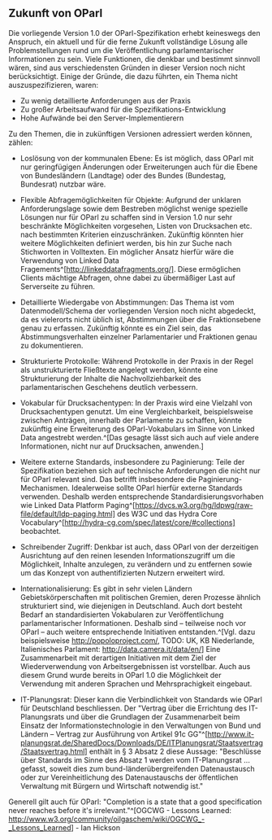 Zukunft von OParl
-----------------

Die vorliegende Version 1.0 der OParl-Spezifikation erhebt keineswegs den Anspruch,
ein aktuell und für die ferne Zukunft vollständige Lösung alle Problemstellungen
rund um die Veröffentlichung parlamentarischer Informationen zu sein. Viele Funktionen,
die denkbar und bestimmt sinnvoll wären, sind aus verschiedensten Gründen in dieser
Version noch nicht berücksichtigt. Einige der Gründe, die dazu führten, ein Thema
nicht auszuspezifizieren, waren:

* Zu wenig detaillierte Anforderungen aus der Praxis
* Zu großer Arbeitsaufwand für die Spezifikations-Entwicklung
* Hohe Aufwände bei den Server-Implementierern

Zu den Themen, die in zukünftigen Versionen adressiert werden können, zählen:

* Loslösung von der kommunalen Ebene: Es ist möglich, dass OParl mit nur geringfügigen
  Änderungen oder Erweiterungen auch für die Ebene von Bundesländern (Landtage) oder
  des Bundes (Bundestag, Bundesrat) nutzbar wäre.

* Flexible Abfragemöglichkeiten für Objekte: Aufgrund der unklaren Anforderungslage
  sowie dem Bestreben möglichst wenige spezielle Lösungen nur für OParl zu schaffen
  sind in Version 1.0 nur sehr beschränkte Möglichkeiten vorgesehen, Listen von
  Drucksachen etc. nach bestimmten Kriterien einzuschränken. Zukünftig könnten
  hier weitere Möglichkeiten definiert werden, bis hin zur Suche nach Stichworten
  in Volltexten. Ein möglicher Ansatz hierfür wäre die Verwendung von Linked Data
  Fragements^[http://linkeddatafragments.org/]. Diese ermöglichen Clients mächtige
  Abfragen, ohne dabei zu übermäßiger Last auf Serverseite zu führen.

* Detaillierte Wiedergabe von Abstimmungen: Das Thema ist vom Datenmodell/Schema
  der vorliegenden Version noch nicht abgedeckt, da es vielerorts nicht üblich ist,
  Abstimmungen über die Fraktionsebene genau zu erfassen. Zukünftig könnte es ein
  Ziel sein, das Abstimmungsverhalten einzelner Parlamentarier und Fraktionen genau
  zu dokumentieren.

* Strukturierte Protokolle: Während Protokolle in der Praxis in der Regel als
  unstrukturierte Fließtexte angelegt werden, könnte eine Strukturierung der Inhalte
  die Nachvollziehbarkeit des parlamentarischen Geschehens deutlich verbessern.

* Vokabular für Drucksachentypen: In der Praxis wird eine Vielzahl von Drucksachentypen
  genutzt. Um eine Vergleichbarkeit, beispielsweise zwischen Anträgen, innerhalb der
  Parlamente zu schaffen, könnte zukünftig eine Erweiterung des OParl-Vokabulars
  im Sinne von Linked Data angestrebt werden.^[Das gesagte lässt sich auch auf viele
  andere Informationen, nicht nur auf Drucksachen, anwenden.]

* Weitere externe Standards, insbesondere zu Paginierung:
  Teile der Spezifikation beziehen sich auf technische
  Anforderungen die nicht nur für OParl relevant sind. Das betrifft insbesondere die
  Paginierung-Mechanismen. Idealerweise sollte OParl hierfür externe Standards verwenden.
  Deshalb werden entsprechende Standardisierungsvorhaben wie Linked Data Platform
  Paging^[https://dvcs.w3.org/hg/ldpwg/raw-file/default/ldp-paging.html] des W3C
  und das Hydra Core Vocabulary^[http://hydra-cg.com/spec/latest/core/#collections]
  beobachtet.

* Schreibender Zugriff: Denkbar ist auch, dass OParl von der derzeitigen Ausrichtung
  auf den reinen lesenden Informationszugriff um die Möglichkeit, Inhalte anzulegen,
  zu verändern und zu entfernen sowie um das Konzept von authentifizierten Nutzern
  erweitert wird.

* Internationalisierung: Es gibt in sehr vielen Ländern Gebietskörperschaften mit 
  politischen Gremien, deren Prozesse ähnlich strukturiert sind, wie diejenigen in 
  Deutschland. Auch dort besteht Bedarf an standardisierten Vokabularen zur 
  Veröffentlichung parlamentarischer Informationen. Deshalb sind – teilweise noch 
  vor OParl – auch weitere entsprechende Initiativen entstanden.^[Vgl. dazu 
  beispielsweise <http://popoloproject.com/>, TODO: UK, KB Niederlande,
  Italienisches Parlament: <http://data.camera.it/data/en/>] Eine
  Zusammenarbeit mit derartigen Initiativen mit dem Ziel der Wiederverwendung von
  Arbeitsergebnissen ist vorstellbar. Auch aus diesem Grund wurde bereits in OParl 
  1.0 die Möglichkeit der Verwendung mit anderen Sprachen und Mehrsprachigkeit
  eingebaut.

* IT-Planungsrat: Dieser kann die Verbindlichkeit von Standards wie OParl für
  Deutschland beschliessen. Der "Vertrag über die Errichtung des IT-Planungsrats 
  und über die Grundlagen der Zusammenarbeit beim Einsatz der Informationstechnologie
  in den Verwaltungen von Bund und Ländern – Vertrag zur Ausführung von Artikel 91c 
  GG"^[http://www.it-planungsrat.de/SharedDocs/Downloads/DE/ITPlanungsrat/Staatsvertrag/Staatsvertrag.html]
  enthält in § 3 Absatz 2 diese Aussage: "Beschlüsse über Standards im Sinne des
  Absatz 1 werden vom IT-Planungsrat ... gefasst, soweit dies zum 
  bund-länderübergreifenden Datenaustausch oder zur Vereinheitlichung des 
  Datenaustauschs der öffentlichen Verwaltung mit Bürgern und Wirtschaft notwendig 
  ist."

Generell gilt auch für OParl: "Completion is a state that a good specification never
reaches before it's irrelevant."^[OGCWG - Lessons Learned: <http://www.w3.org/community/oilgaschem/wiki/OGCWG_-_Lessons_Learned>] - Ian Hickson

